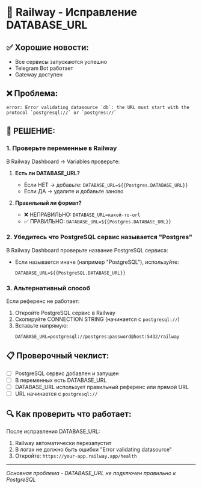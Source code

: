 # 🔧 Railway - Исправление DATABASE_URL

## ✅ Хорошие новости:
- Все сервисы запускаются успешно
- Telegram Bot работает
- Gateway доступен

## ❌ Проблема:
```
error: Error validating datasource `db`: the URL must start with the protocol `postgresql://` or `postgres://`
```

## 🚨 РЕШЕНИЕ:

### 1. Проверьте переменные в Railway

В Railway Dashboard → Variables проверьте:

1. **Есть ли DATABASE_URL?**
   - Если НЕТ → добавьте: `DATABASE_URL=${{Postgres.DATABASE_URL}}`
   - Если ДА → удалите и добавьте заново

2. **Правильный ли формат?**
   - ❌ НЕПРАВИЛЬНО: `DATABASE_URL=какой-то-url`
   - ✅ ПРАВИЛЬНО: `DATABASE_URL=${{Postgres.DATABASE_URL}}`

### 2. Убедитесь что PostgreSQL сервис называется "Postgres"

В Railway Dashboard проверьте название PostgreSQL сервиса:
- Если называется иначе (например "PostgreSQL"), используйте:
  ```
  DATABASE_URL=${{PostgreSQL.DATABASE_URL}}
  ```

### 3. Альтернативный способ

Если референс не работает:
1. Откройте PostgreSQL сервис в Railway
2. Скопируйте CONNECTION STRING (начинается с `postgresql://`)
3. Вставьте напрямую:
   ```
   DATABASE_URL=postgresql://postgres:password@host:5432/railway
   ```

## 📋 Проверочный чеклист:

- [ ] PostgreSQL сервис добавлен и запущен
- [ ] В переменных есть DATABASE_URL
- [ ] DATABASE_URL использует правильный референс или прямой URL
- [ ] URL начинается с `postgresql://`

## 🔍 Как проверить что работает:

После исправления DATABASE_URL:
1. Railway автоматически перезапустит
2. В логах не должно быть ошибки "Error validating datasource"
3. Откройте: `https://your-app.railway.app/health`

---
*Основная проблема - DATABASE_URL не подключен правильно к PostgreSQL*
